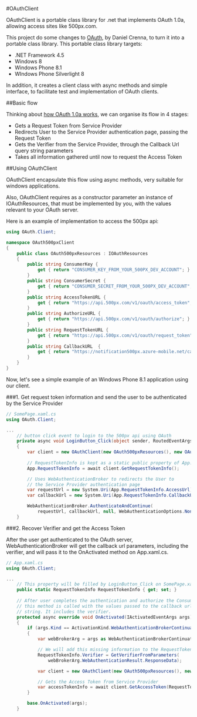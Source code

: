#OAuthClient

OAuthClient is a portable class library for .net that implements OAuth 1.0a, allowing access sites like 500px.com.

This project do some changes to [OAuth](https://github.com/danielcrenna/oauth), by Daniel Crenna, to turn it into a portable class library. 
This portable class library targets:

* .NET Framework 4.5
* Windows 8
* Windows Phone 8.1
* WIndows Phone Silverlight 8

In addition, it creates a client class with async methods and simple interface, to facilitate test and implementation of OAuth clients.

##Basic flow

Thinking about [how OAuth 1.0a works](http://www.cubrid.org/blog/dev-platform/dancing-with-oauth-understanding-how-authorization-works/), 
we can organise its flow in 4 stages:

* Gets a Request Token from Service Provider
* Redirects User to the Service Provider authentication page, passing the Request Token
* Gets the Verifier from the Service Provider, through the Callback Url query string parameters
* Takes all information gathered until now to request the Access Token

##Using OAuthClient

OAuthClient encapsulate this flow using async methods, very suitable for windows applications. 

Also, OAuthClient requires as a constructor parameter an instance of IOAuthResources, that must be implemented by you, with the values relevant to
your OAuth server.

Here is an example of implementation to access the 500px api:

```csharp
using OAuth.Client;

namespace OAuth500pxClient
{
    public class OAuth500pxResources : IOAuthResources
    {
        public string ConsumerKey { 
            get { return "CONSUMER_KEY_FROM_YOUR_500PX_DEV_ACCOUNT"; } 
        }
        public string ConsumerSecret { 
            get { return "CONSUMER_SECRET_FROM_YOUR_500PX_DEV_ACCOUNT"; } 
        }
        public string AccessTokenURL { 
            get { return "https://api.500px.com/v1/oauth/access_token"; } 
        }
        public string AuthorizeURL { 
            get { return "https://api.500px.com/v1/oauth/authorize"; } 
        }
        public string RequestTokenURL { 
            get { return "https://api.500px.com/v1/oauth/request_token"; } 
        }
        public string CallbackURL  { 
            get { return "https://notification500px.azure-mobile.net/callback"; } 
        }
    }
}
```

Now, let's see a simple example of an Windows Phone 8.1 application using our client.


###1. Get request token information and send the user to be authenticated by the Service Provider

```csharp
// SomePage.xaml.cs
using OAuth.Client;

...
    // button click event to login to the 500px api using OAuth
    private async void LoginButton_Click(object sender, RoutedEventArgs e)
    {
        var client = new OAuthClient(new OAuth500pxResources(), new OAuthClientTools());
    
        // RequestTokenInfo is kept as a static public property of App.xaml.cs
        App.RequestTokenInfo = await client.GetRequestTokenInfo();

        // Uses WebAuthenticationBroker to redirects the User to 
        // the Service Provider authentication page
        var requestUrl = new System.Uri(App.RequestTokenInfo.AccessUrl);
        var callbackUrl = new System.Uri(App.RequestTokenInfo.CallbackUrl);

        WebAuthenticationBroker.AuthenticateAndContinue(
            requestUrl, callbackUrl, null, WebAuthenticationOptions.None);
    }
```

###2. Recover Verifier and get the Access Token

After the user get authenticated to the OAuth server, WebAuthenticationBroker will get the callback url parameters,
including the verifier, and will pass it to the OnActivated method on App.xaml.cs.

```csharp
// App.xaml.cs
using OAuth.Client;

...
    // This property will be filled by LoginButton_Click on SomePage.xaml.cs
    public static RequestTokenInfo RequestTokenInfo { get; set; }
    
    // After user completes the authentication and authorize the Consumer, 
    // this method is called with the values passed to the callback url as a query 
    // string. It includes the verifier.
    protected async override void OnActivated(IActivatedEventArgs args)
    {
        if (args.Kind == ActivationKind.WebAuthenticationBrokerContinuation)
        {
            var webBrokerArg = args as WebAuthenticationBrokerContinuationEventArgs;

            // We will add this missing information to the RequestTokenInfo
            RequestTokenInfo.Verifier = GetVerifierFromParameters(
                webBrokerArg.WebAuthenticationResult.ResponseData);

            var client = new OAuthClient(new OAuth500pxResources(), new OAuthClientTools());

            // Gets the Access Token from Service Provider
            var accessTokenInfo = await client.GetAccessToken(RequestTokenInfo);
        }

        base.OnActivated(args);
    }
```
